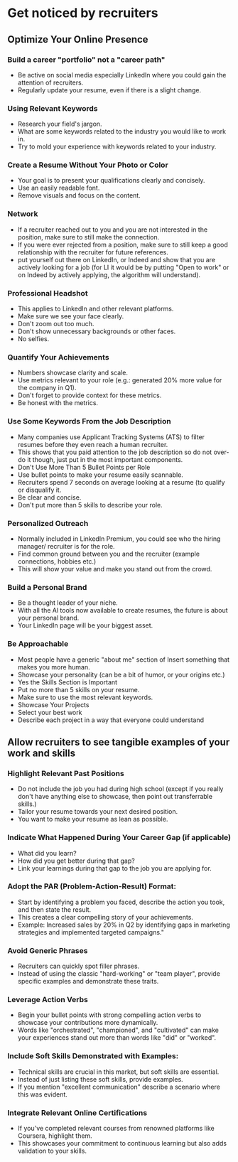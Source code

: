 # Get noticed by recruiters

## Optimize Your Online Presence

### Build a career "portfolio" not a "career path"

- Be active on social media especially LinkedIn where you could gain the attention of recruiters.
- Regularly update your resume, even if there is a slight change.

### Using Relevant Keywords

- Research your field's jargon.
- What are some keywords related to the industry you would like to work in.
- Try to mold your experience with keywords related to your industry.

### Create a Resume Without Your Photo or Color

- Your goal is to present your qualifications clearly and concisely.
- Use an easily readable font.
- Remove visuals and focus on the content.

### Network

- If a recruiter reached out to you and you are not interested in the position, make sure to still make the connection.
- If you were ever rejected from a position, make sure to still keep a good relationship with the recruiter for future references.
- put yourself out there on LinkedIn, or Indeed and show that you are actively looking for a job (for LI it would be by putting "Open to work" or on Indeed by actively applying, the algorithm will understand).

### Professional Headshot

- This applies to LinkedIn and other relevant platforms.
- Make sure we see your face clearly.
- Don't zoom out too much.
- Don't show unnecessary backgrounds or other faces.
- No selfies.

### Quantify Your Achievements

- Numbers showcase clarity and scale.
- Use metrics relevant to your role (e.g.: generated 20% more value for the company in Q1).
- Don't forget to provide context for these metrics.
- Be honest with the metrics.

### Use Some Keywords From the Job Description

- Many companies use Applicant Tracking Systems (ATS) to filter resumes before they even reach a human recruiter.
- This shows that you paid attention to the job description so do not over-do it though, just put in the most important components.
- Don't Use More Than 5 Bullet Points per Role
- Use bullet points to make your resume easily scannable.
- Recruiters spend 7 seconds on average looking at a resume (to qualify or disqualify it.
- Be clear and concise.
- Don't put more than 5 skills to describe your role.

### Personalized Outreach

- Normally included in LinkedIn Premium, you could see who the hiring manager/ recruiter is for the role.
- Find common ground between you and the recruiter (example connections, hobbies etc.)
- This will show your value and make you stand out from the crowd.

### Build a Personal Brand

- Be a thought leader of your niche.
- With all the Al tools now available to create resumes, the future is about your personal brand.
- Your LinkedIn page will be your biggest asset.

### Be Approachable

- Most people have a generic "about me" section of Insert something that makes you more human.
- Showcase your personality (can be a bit of humor, or your origins etc.)
- Yes the Skills Section is Important
- Put no more than 5 skills on your resume.
- Make sure to use the most relevant keywords.
- Showcase Your Projects
- Select your best work
- Describe each project in a way that everyone could understand

## Allow recruiters to see tangible examples of your work and skills

### Highlight Relevant Past Positions

- Do not include the job you had during high school (except if you really don't have anything else to showcase, then point out transferrable skills.)
- Tailor your resume towards your next desired position.
- You want to make your resume as lean as possible.

### Indicate What Happened During Your Career Gap (if applicable)

- What did you learn?
- How did you get better during that gap?
- Link your learnings during that gap to the job you are applying for.

### Adopt the PAR (Problem-Action-Result) Format:

- Start by identifying a problem you faced, describe the action you took, and then state the result.
- This creates a clear compelling story of your achievements.
- Example: Increased sales by 20% in Q2 by identifying gaps in marketing strategies and implemented targeted campaigns."

### Avoid Generic Phrases

- Recruiters can quickly spot filler phrases.
- Instead of using the classic "hard-working" or "team player", provide specific examples and demonstrate these traits.

### Leverage Action Verbs

- Begin your bullet points with strong compelling action verbs to showcase your contributions more dynamically.
- Words like "orchestrated", "championed", and "cultivated" can make your experiences stand out more than words like "did" or "worked".

### Include Soft Skills Demonstrated with Examples:

- Technical skills are crucial in this market, but soft skills are essential.
- Instead of just listing these soft skills, provide examples.
- If you mention "excellent communication" describe a scenario where this was evident.

### Integrate Relevant Online Certifications

- If you've completed relevant courses from renowned platforms like Coursera, highlight them.
- This showcases your commitment to continuous learning but also adds validation to your skills.
